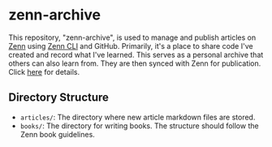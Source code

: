 # zenn-archive
This repository, "zenn-archive", is used to manage and publish articles on [Zenn](https://zenn.dev/) using [Zenn CLI](https://github.com/zenn-dev/zenn-editor) and GitHub. Primarily, it's a place to share code I've created and record what I've learned. This serves as a personal archive that others can also learn from. They are then synced with Zenn for publication. Click [here](https://zenn.dev/naoki0103) for details.

## Directory Structure

- `articles/`: The directory where new article markdown files are stored.
- `books/`: The directory for writing books. The structure should follow the Zenn book guidelines.
